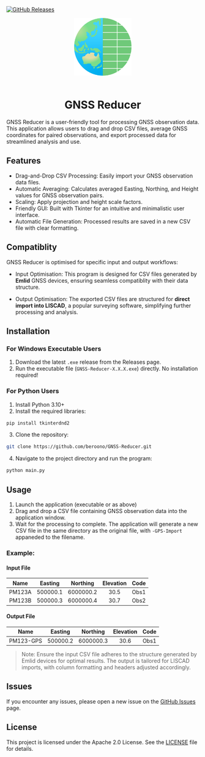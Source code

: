 [![GitHub Releases](https://img.shields.io/github/v/release/beroono/GNSS-Reducer)](https://github.com/beroono/GNSS-Reducer/releases)

<div align="center">
  <img src="./assets/icon.png" alt="GNSS Reducer Icon" width="150" />
</div>
<br>
<h1 align="center">GNSS Reducer</h1>

GNSS Reducer is a user-friendly tool for processing GNSS observation data. This application allows users to drag and drop CSV files, average GNSS coordinates for paired observations, and export processed data for streamlined analysis and use.

## Features
- Drag-and-Drop CSV Processing: Easily import your GNSS observation data files.
- Automatic Averaging: Calculates averaged Easting, Northing, and Height values for GNSS observation pairs.
- Scaling: Apply projection and height scale factors.
- Friendly GUI: Built with Tkinter for an intuitive and minimalistic user interface.
- Automatic File Generation: Processed results are saved in a new CSV file with clear formatting.

## Compatiblity <br>

GNSS Reducer is optimised for specific input and output workflows:
- Input Optimisation: This program is designed for CSV files generated by **Emlid** GNSS devices, ensuring seamless compatiblity with their data structure.

- Output Optimisation: The exported CSV files are structured for **direct import into LISCAD**, a popular surveying software, simplifying further processing and analysis.

## Installation
### For Windows Executable Users
1. Download the latest ```.exe``` release from the Releases page.
2. Run the executable file (```GNSS-Reducer-X.X.X.exe```) directly. No installation required!

### For Python Users
1. Install Python 3.10+
2. Install the required libraries:
```bash
pip install tkinterdnd2
```
3. Clone the repository:
```bash 
git clone https://github.com/beroono/GNSS-Reducer.git
```
4. Navigate to the project directory and run the program:
```bash
python main.py
```

## Usage
1. Launch the application (executable or as above)
2. Drag and drop a CSV file containing GNSS observation data into the application window.
3. Wait for the processing to complete. The application will generate a new CSV file in the same directory as the original file, with ```-GPS-Import``` appaneded to the filename.

### Example:
#### Input File
|  Name  |  Easting |  Northing | Elevation | Code |
|:------:|:--------:|:---------:|:---------:|:----:|
| PM123A | 500000.1 | 6000000.2 |    30.5   | Obs1 |
| PM123B | 500000.3 | 6000000.4 | 30.7      | Obs2 |

#### Output File
|  Name  |  Easting |  Northing | Elevation | Code |
|:------:|:--------:|:---------:|:---------:|:----:|
| PM123-GPS| 500000.2 | 6000000.3 |    30.6  | Obs1 |

> Note: Ensure the input CSV file adheres to the structure generated by Emlid devices for optimal results. The output is tailored for LISCAD imports, with column formatting and headers adjusted accordingly.

## Issues
If you encounter any issues, please open a new issue on the [GitHub Issues](https://github.com/beroono/GNSS-Reducer/issues) page.

## License
This project is licensed under the Apache 2.0 License. See the [LICENSE](LICENSE) file for details.




